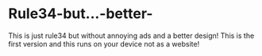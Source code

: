 # Rule34-but...-better-
This is just rule34 but without annoying ads and a better design! This is the first version and this runs on your device not as a website!
